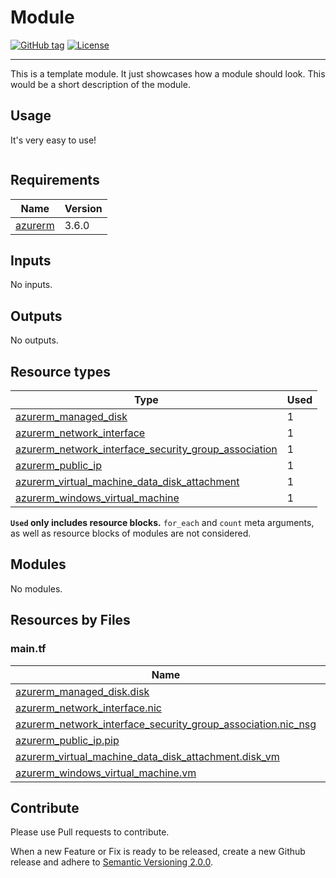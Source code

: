 # Module
[![GitHub tag](https://img.shields.io/github/tag/qbeyond/terraform-module-template.svg)](https://registry.terraform.io/modules/qbeyond/terraform-module-template/provider/latest)
[![License](https://img.shields.io/github/license/qbeyond/terraform-module-template.svg)](https://github.com/qbeyond/terraform-module-template/blob/main/LICENSE)

----

This is a template module. It just showcases how a module should look. This would be a short description of the module.

<!-- BEGIN_TF_DOCS -->
## Usage

It's very easy to use!
```hcl

```

## Requirements

| Name | Version |
|------|---------|
| <a name="requirement_azurerm"></a> [azurerm](#requirement\_azurerm) | 3.6.0 |

## Inputs

No inputs.
## Outputs

No outputs.

## Resource types

| Type | Used |
|------|-------|
| [azurerm_managed_disk](https://registry.terraform.io/providers/hashicorp/azurerm/3.6.0/docs/resources/managed_disk) | 1 |
| [azurerm_network_interface](https://registry.terraform.io/providers/hashicorp/azurerm/3.6.0/docs/resources/network_interface) | 1 |
| [azurerm_network_interface_security_group_association](https://registry.terraform.io/providers/hashicorp/azurerm/3.6.0/docs/resources/network_interface_security_group_association) | 1 |
| [azurerm_public_ip](https://registry.terraform.io/providers/hashicorp/azurerm/3.6.0/docs/resources/public_ip) | 1 |
| [azurerm_virtual_machine_data_disk_attachment](https://registry.terraform.io/providers/hashicorp/azurerm/3.6.0/docs/resources/virtual_machine_data_disk_attachment) | 1 |
| [azurerm_windows_virtual_machine](https://registry.terraform.io/providers/hashicorp/azurerm/3.6.0/docs/resources/windows_virtual_machine) | 1 |

**`Used` only includes resource blocks.** `for_each` and `count` meta arguments, as well as resource blocks of modules are not considered.

## Modules

No modules.

## Resources by Files

### main.tf

| Name | Type |
|------|------|
| [azurerm_managed_disk.disk](https://registry.terraform.io/providers/hashicorp/azurerm/3.6.0/docs/resources/managed_disk) | resource |
| [azurerm_network_interface.nic](https://registry.terraform.io/providers/hashicorp/azurerm/3.6.0/docs/resources/network_interface) | resource |
| [azurerm_network_interface_security_group_association.nic_nsg](https://registry.terraform.io/providers/hashicorp/azurerm/3.6.0/docs/resources/network_interface_security_group_association) | resource |
| [azurerm_public_ip.pip](https://registry.terraform.io/providers/hashicorp/azurerm/3.6.0/docs/resources/public_ip) | resource |
| [azurerm_virtual_machine_data_disk_attachment.disk_vm](https://registry.terraform.io/providers/hashicorp/azurerm/3.6.0/docs/resources/virtual_machine_data_disk_attachment) | resource |
| [azurerm_windows_virtual_machine.vm](https://registry.terraform.io/providers/hashicorp/azurerm/3.6.0/docs/resources/windows_virtual_machine) | resource |
<!-- END_TF_DOCS -->

## Contribute

Please use Pull requests to contribute.

When a new Feature or Fix is ready to be released, create a new Github release and adhere to [Semantic Versioning 2.0.0](https://semver.org/lang/de/spec/v2.0.0.html).